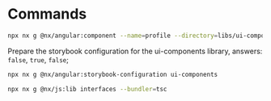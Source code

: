 # Commands
```bash
npx nx g @nx/angular:component --name=profile --directory=libs/ui-components/src/lib/profile --nameAndDirectoryFormat=as-provided --export --style=scss
```

Prepare the storybook configuration for the ui-components library, answers: `false`, `true`, `false`;
```bash
npx nx g @nx/angular:storybook-configuration ui-components
```

```bash
npx nx g @nx/js:lib interfaces --bundler=tsc
```
